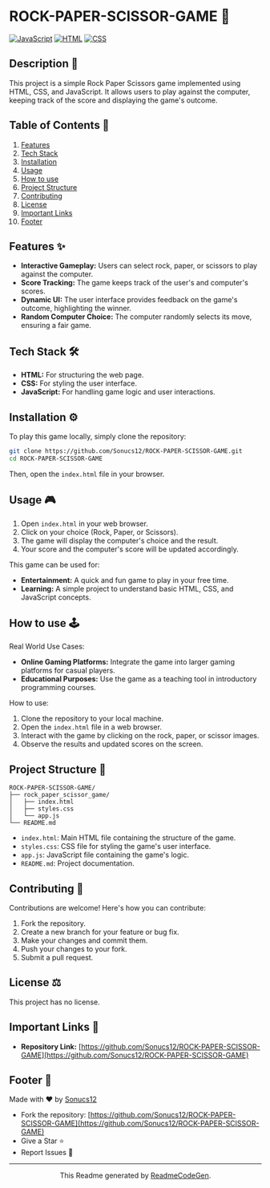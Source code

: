# ROCK-PAPER-SCISSOR-GAME 👋

[![JavaScript](https://img.shields.io/badge/JavaScript-F7DF1E?style=for-the-badge&logo=javascript&logoColor=black)]()
[![HTML](https://img.shields.io/badge/HTML5-E34F26?style=for-the-badge&logo=html5&logoColor=white)]()
[![CSS](https://img.shields.io/badge/CSS3-1572B6?style=for-the-badge&logo=css3&logoColor=white)]()


## Description 📝

This project is a simple Rock Paper Scissors game implemented using HTML, CSS, and JavaScript. It allows users to play against the computer, keeping track of the score and displaying the game's outcome.

## Table of Contents 📌

1.  [Features](#features-%EF%B8%8F)
2.  [Tech Stack](#tech-stack-%E2%9A%92)
3.  [Installation](#installation-%E2%9A%A1)
4.  [Usage](#usage-%F0%9F%95%B0)
5.  [How to use](#how-to-use-%F0%9F%A7%B8)
6.  [Project Structure](#project-structure-%F0%9F%93%91)
7.  [Contributing](#contributing-%F0%9F%A7%9D)
8.  [License](#license-%F0%9F%93%9C)
9.  [Important Links](#important-links-%F0%9F%94%97)
10. [Footer](#footer-%F0%9F%93%A9)

## Features ✨

*   **Interactive Gameplay:** Users can select rock, paper, or scissors to play against the computer.
*   **Score Tracking:** The game keeps track of the user's and computer's scores.
*   **Dynamic UI:** The user interface provides feedback on the game's outcome, highlighting the winner.
*   **Random Computer Choice:** The computer randomly selects its move, ensuring a fair game.

## Tech Stack 🛠️

*   **HTML:** For structuring the web page.
*   **CSS:** For styling the user interface.
*   **JavaScript:** For handling game logic and user interactions.

## Installation ⚙️

To play this game locally, simply clone the repository:

```bash
git clone https://github.com/Sonucs12/ROCK-PAPER-SCISSOR-GAME.git
cd ROCK-PAPER-SCISSOR-GAME
```

Then, open the `index.html` file in your browser.

## Usage 🎮

1.  Open `index.html` in your web browser.
2.  Click on your choice (Rock, Paper, or Scissors).
3.  The game will display the computer's choice and the result.
4.  Your score and the computer's score will be updated accordingly.

This game can be used for:

*   **Entertainment:** A quick and fun game to play in your free time.
*   **Learning:** A simple project to understand basic HTML, CSS, and JavaScript concepts.

## How to use 🕹️

Real World Use Cases:

*   **Online Gaming Platforms:** Integrate the game into larger gaming platforms for casual players.
*   **Educational Purposes:** Use the game as a teaching tool in introductory programming courses.

How to use:

1.  Clone the repository to your local machine.
2.  Open the `index.html` file in a web browser.
3.  Interact with the game by clicking on the rock, paper, or scissor images.
4.  Observe the results and updated scores on the screen.

## Project Structure 📁

```
ROCK-PAPER-SCISSOR-GAME/
├── rock_paper_scissor_game/
│   ├── index.html
│   ├── styles.css
│   └── app.js
└── README.md
```

*   `index.html`: Main HTML file containing the structure of the game.
*   `styles.css`: CSS file for styling the game's user interface.
*   `app.js`: JavaScript file containing the game's logic.
*   `README.md`: Project documentation.

## Contributing 🤝

Contributions are welcome! Here's how you can contribute:

1.  Fork the repository.
2.  Create a new branch for your feature or bug fix.
3.  Make your changes and commit them.
4.  Push your changes to your fork.
5.  Submit a pull request.

## License ⚖️

This project has no license.

## Important Links 🔗

*   **Repository Link:** [https://github.com/Sonucs12/ROCK-PAPER-SCISSOR-GAME](https://github.com/Sonucs12/ROCK-PAPER-SCISSOR-GAME)

## Footer 📜


Made with ❤️ by [Sonucs12](https://github.com/Sonucs12)

*   Fork the repository: [https://github.com/Sonucs12/ROCK-PAPER-SCISSOR-GAME](https://github.com/Sonucs12/ROCK-PAPER-SCISSOR-GAME)
*   Give a Star ⭐
*   Report Issues 🐛

---

<p align="center">This Readme generated by <a href="https://www.readmecodegen.com/">ReadmeCodeGen</a>.</p>
